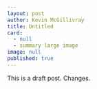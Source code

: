 ```yaml
---
layout: post
author: Kevin McGillivray
title: Untitled
card:
  - null
  - summary large image
image: null
published: true
---
```


This is a draft post. Changes.
